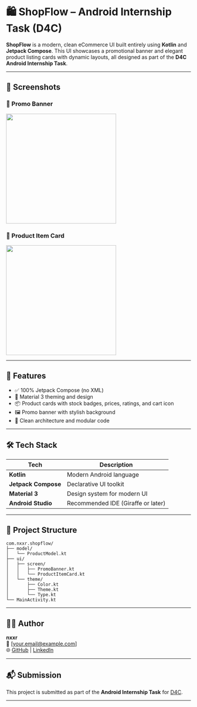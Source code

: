 # 🛍️ ShopFlow – Android Internship Task (D4C)

**ShopFlow** is a modern, clean eCommerce UI built entirely using **Kotlin** and **Jetpack Compose**. This UI showcases a promotional banner and elegant product listing cards with dynamic layouts, all designed as part of the **D4C Android Internship Task**.

---

## 📸 Screenshots

### 🎯 Promo Banner  
<img src="screenshots/banner.png" width="300" />

### 🛒 Product Item Card  
<img src="screenshots/product_card.png" width="300" />

---

## 🚀 Features

- ✅ 100% Jetpack Compose (no XML)
- 🎨 Material 3 theming and design
- 📦 Product cards with stock badges, prices, ratings, and cart icon
- 🖼️ Promo banner with stylish background
- 🧼 Clean architecture and modular code

---

## 🛠️ Tech Stack

| Tech              | Description                             |
|-------------------|-----------------------------------------|
| **Kotlin**        | Modern Android language                 |
| **Jetpack Compose** | Declarative UI toolkit                |
| **Material 3**    | Design system for modern UI             |
| **Android Studio**| Recommended IDE (Giraffe or later)      |

---

## 📂 Project Structure

```
com.nxxr.shopflow/
├── model/
│   └── ProductModel.kt
├── ui/
│   ├── screen/
│   │   ├── PromoBanner.kt
│   │   └── ProductItemCard.kt
│   └── theme/
│       ├── Color.kt
│       ├── Theme.kt
│       └── Type.kt
└── MainActivity.kt
```

---

## 🧑‍💻 Author

**nxxr**  
📧 [your.email@example.com]  
🌐 [GitHub](https://github.com/nxxr-07) | [LinkedIn](https://linkedin.com/in/arshnxxr)

---

## 📬 Submission

This project is submitted as part of the **Android Internship Task** for [D4C](https://sites.google.com/view/task-d4c).

---
```
